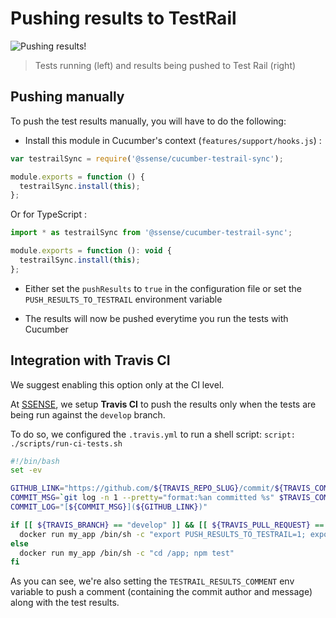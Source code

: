 # Pushing results to TestRail

![Pushing results!](https://github.com/SSENSE/node-cucumber-testrail-sync/raw/master/docs/img/push-results.jpg)

> Tests running (left) and results being pushed to Test Rail (right)

## Pushing manually

To push the test results manually, you will have to do the following:

* Install this module in Cucumber's context (`features/support/hooks.js`) :

```js
var testrailSync = require('@ssense/cucumber-testrail-sync');

module.exports = function () {
  testrailSync.install(this);
};
```

Or for TypeScript :

```js
import * as testrailSync from '@ssense/cucumber-testrail-sync';

module.exports = function (): void {
  testrailSync.install(this);
};
```

* Either set the `pushResults` to `true` in the configuration file or set the `PUSH_RESULTS_TO_TESTRAIL` environment variable

* The results will now be pushed everytime you run the tests with Cucumber

## Integration with Travis CI

We suggest enabling this option only at the CI level.

At [SSENSE](https://github.com/SSENSE), we setup **Travis CI** to push the results only when the tests are being run against the `develop` branch.

To do so, we configured the `.travis.yml` to run a shell script: `script: ./scripts/run-ci-tests.sh`

```bash
#!/bin/bash
set -ev

GITHUB_LINK="https://github.com/${TRAVIS_REPO_SLUG}/commit/${TRAVIS_COMMIT}"
COMMIT_MSG=`git log -n 1 --pretty="format:%an committed %s" $TRAVIS_COMMIT`
COMMIT_LOG="[${COMMIT_MSG}](${GITHUB_LINK})"

if [[ ${TRAVIS_BRANCH} == "develop" ]] && [[ ${TRAVIS_PULL_REQUEST} == "false" ]]; then
  docker run my_app /bin/sh -c "export PUSH_RESULTS_TO_TESTRAIL=1; export TESTRAIL_RESULTS_COMMENT=\"$COMMIT_LOG\"; cd /app; npm test"
else
  docker run my_app /bin/sh -c "cd /app; npm test"
fi
```

As you can see, we're also setting the `TESTRAIL_RESULTS_COMMENT` env variable to push a comment (containing the commit author and message) along with the test results.
